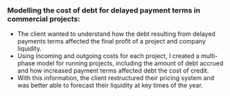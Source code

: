### Modelling the cost of debt for delayed payment terms in commercial projects:

- The client wanted to understand how the debt resulting from delayed payments
  terms affected the final profit of a project and company liquidity.
- Using incoming and outgoing costs for each project, I created a multi-phase
  model for running projects, including the amount of debt accrued and how
  increased payment terms affected debt the cost of credit.
- With this information, the client restructured their pricing system and was
  better able to forecast their liquidity at key times of the year. 
